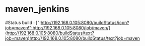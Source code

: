 # maven_jenkins
#Status build : ["!http://192.168.0.105:8080/buildStatus/icon?job=maven!":http://192.168.0.105:8080/job/maven/](http://192.168.0.105:8080/buildStatus/text?job=maven)http://192.168.0.105:8080/buildStatus/text?job=maven
